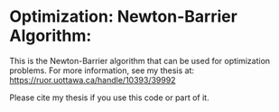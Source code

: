 # Optimization: Newton-Barrier Algorithm:

This is the Newton-Barrier algorithm that can be used for optimization problems.
For more information, see my thesis at: https://ruor.uottawa.ca/handle/10393/39992 

Please cite my thesis if you use this code or part of it.
